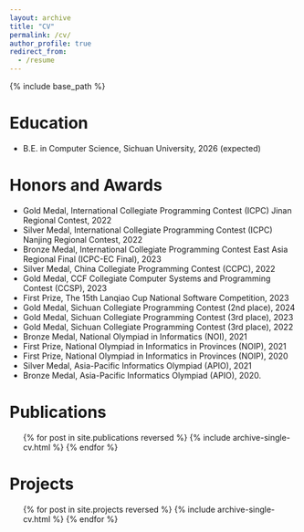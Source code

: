 ```yaml
---
layout: archive
title: "CV"
permalink: /cv/
author_profile: true
redirect_from:
  - /resume
---
```


{% include base_path %}

Education
======
* B.E. in Computer Science, Sichuan University, 2026 (expected)
  
Honors and Awards
======
* Gold Medal, International Collegiate Programming Contest (ICPC) Jinan Regional Contest, 2022
* Silver Medal, International Collegiate Programming Contest (ICPC) Nanjing Regional Contest, 2022 
* Bronze Medal, International Collegiate Programming Contest East Asia Regional Final (ICPC-EC Final), 2023 
* Silver Medal, China Collegiate Programming Contest (CCPC), 2022
* Gold Medal, CCF Collegiate Computer Systems and Programming Contest (CCSP), 2023 
* First Prize, The 15th Lanqiao Cup National Software Competition, 2023
* Gold Medal, Sichuan Collegiate Programming Contest (2nd place), 2024
* Gold Medal, Sichuan Collegiate Programming Contest (3rd place), 2023
* Gold Medal, Sichuan Collegiate Programming Contest (3rd place), 2022
* Bronze Medal, National Olympiad in Informatics (NOI), 2021
* First Prize, National Olympiad in Informatics in Provinces (NOIP), 2021
* First Prize, National Olympiad in Informatics in Provinces (NOIP), 2020
* Silver Medal, Asia-Pacific Informatics Olympiad (APIO), 2021
* Bronze Medal, Asia-Pacific Informatics Olympiad (APIO), 2020.


Publications
======
  <ul>{% for post in site.publications reversed %}
    {% include archive-single-cv.html %}
  {% endfor %}</ul>
  
  
Projects
======
  <ul>{% for post in site.projects reversed %}
    {% include archive-single-cv.html %}
  {% endfor %}</ul>
  
